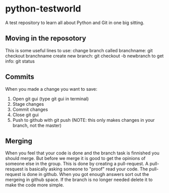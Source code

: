 # python-testworld
A test repository to learn all about Python and Git in one big sitting. 

## Moving in the reposotory
This is some useful lines to use:
change branch called branchname: git checkout branchname
create new branch: git checkout -b newbranch
to get info: git status

## Commits
When you made a change you want to save:
1. Open git gui (type git gui in terminal)
2. Stage changes
3. Commit changes
4. Close git gui
5. Push to github with git push 
(NOTE: this only makes changes in your branch, not the master)

## Merging
When you feel that your code is done and the branch task is finnished
you should merge. But before we merge it is good to get the opinions of 
someone else in the group. This is done by creating a pull-request.
A pull-resquest is basically asking someone to "proof" read your code.
The pull-request is done in github. When you got enough answers sort out the mergeing in github space.
If the branch is no longer needed delete it to make the code more simple.

